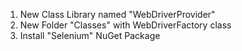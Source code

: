 1. New Class Library named "WebDriverProvider"
1. New Folder "Classes" with WebDriverFactory class
1. Install "Selenium" NuGet Package